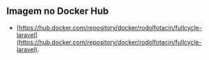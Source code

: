 

## Imagem no Docker Hub

- [https://hub.docker.com/repository/docker/rodolfotacin/fullcycle-laravel](https://hub.docker.com/repository/docker/rodolfotacin/fullcycle-laravel).

